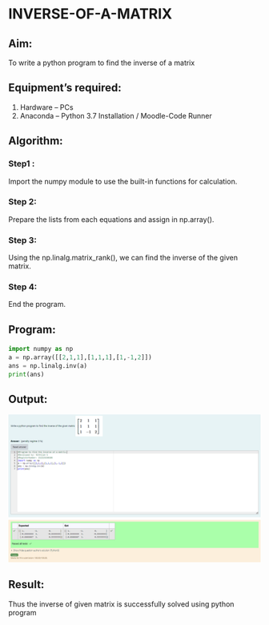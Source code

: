 # INVERSE-OF-A-MATRIX
## Aim:
To write a python program to find the inverse of a matrix
## Equipment’s required:
1. 	Hardware – PCs
2. 	Anaconda – Python 3.7 Installation / Moodle-Code Runner
## Algorithm:
### Step1 : 
Import the numpy module to use the built-in functions for calculation.
### Step 2: 
Prepare the lists from each equations and assign in np.array().
### Step 3: 
Using the np.linalg.matrix_rank(), we can find the inverse of the given matrix.
### Step 4: 
End the program.
## Program:
```python
import numpy as np
a = np.array([[2,1,1],[1,1,1],[1,-1,2]])
ans = np.linalg.inv(a)
print(ans)
```
## Output:
![Exp3](image.png)
## Result:
Thus the inverse of given matrix is successfully solved using python program

